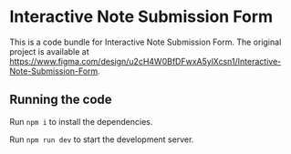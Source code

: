 
  # Interactive Note Submission Form

  This is a code bundle for Interactive Note Submission Form. The original project is available at https://www.figma.com/design/u2cH4W0BfDFwxA5ylXcsn1/Interactive-Note-Submission-Form.

  ## Running the code

  Run `npm i` to install the dependencies.

  Run `npm run dev` to start the development server.
  